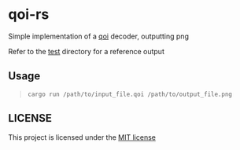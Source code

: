 # qoi-rs

Simple implementation of a [qoi](https://qoiformat.org/) decoder, outputting png

Refer to the [test](test/) directory for a reference output

## Usage
> `cargo run /path/to/input_file.qoi /path/to/output_file.png`

## LICENSE
This project is licensed under the [MIT license](LICENSE.md)
